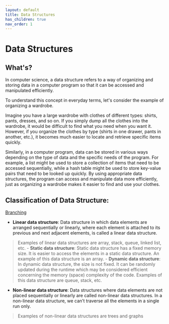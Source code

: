 ```yaml
---
layout: default
title: Data Structures
has_children: true
nav_order: 1
---
```


# Data Structures

## What's?
In computer science, a data structure refers to a way of organizing and storing data in a computer program so that it can be accessed and manipulated efficiently.

To understand this concept in everyday terms, let's consider the example of organizing a wardrobe.

Imagine you have a large wardrobe with clothes of different types: shirts, pants, dresses, and so on. If you simply dump all the clothes into the wardrobe, it would be difficult to find what you need when you want it. However, if you organize the clothes by type (shirts in one drawer, pants in another, etc.), it becomes much easier to locate and retrieve specific items quickly.

Similarly, in a computer program, data can be stored in various ways depending on the type of data and the specific needs of the program. For example, a list might be used to store a collection of items that need to be accessed sequentially, while a hash table might be used to store key-value pairs that need to be looked up quickly. By using appropriate data structures, the program can access and manipulate data more efficiently, just as organizing a wardrobe makes it easier to find and use your clothes.

## Classification of Data Structure:

[Branching](/assets/images/data_structures_classification.png)


- **Linear data structure**: Data structure in which data elements are arranged sequentially or linearly, where each element is attached to its previous and next adjacent elements, is called a linear data structure. 
> Examples of linear data structures are array, stack, queue, linked list, etc.
    - **Static data structure**: Static data structure has a fixed memory size. It is easier to access the elements in a static data structure. 
An example of this data structure is an array.
    - **Dynamic data structure**: In dynamic data structure, the size is not fixed. It can be randomly updated during the runtime which may be considered efficient concerning the memory (space) complexity of the code. 
> Examples of this data structure are queue, stack, etc.
- **Non-linear data structure**: Data structures where data elements are not placed sequentially or linearly are called non-linear data structures. In a non-linear data structure, we can’t traverse all the elements in a single run only. 
>Examples of non-linear data structures are trees and graphs
